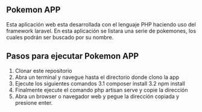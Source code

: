 ## Pokemon APP
Esta aplicación web esta desarrollada con el lenguaje PHP haciendo uso del framework laravel.
En esta aplicación se listara una serie de pokemones, los cuales podrán ser buscado por su nombre.

## Pasos para ejecutar Pokemon APP
1. Clonar este repositorio
2. Abra un terminal y navegue hasta el directorio donde clono la app
3. Ejecute los siguientes comandos
    3.1 composer install
    3.2 npm install
4. Finalmente ejecute el comando php artisan serve y copie la dirección
5. Abra un browser o navegador web y pegue la dirección copiada y presione enter.
